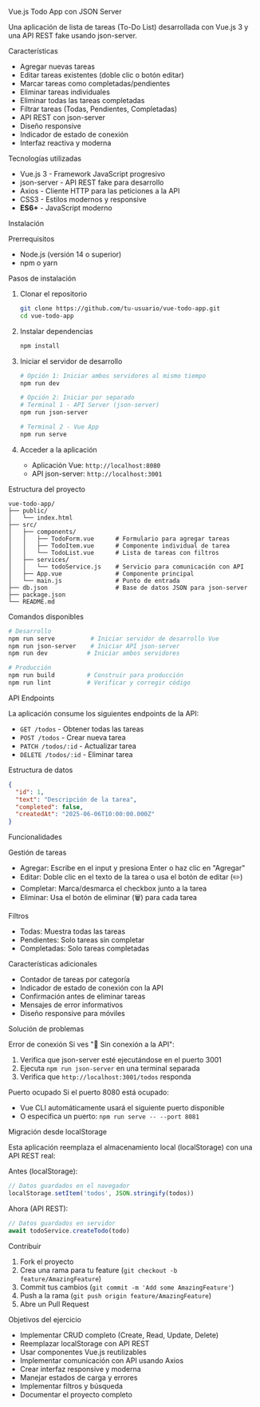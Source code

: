  Vue.js Todo App con JSON Server

Una aplicación de lista de tareas (To-Do List) desarrollada con Vue.js 3 y una API REST fake usando json-server.

Características

-  Agregar nuevas tareas
-  Editar tareas existentes (doble clic o botón editar)
-  Marcar tareas como completadas/pendientes
-  Eliminar tareas individuales
-  Eliminar todas las tareas completadas
-  Filtrar tareas (Todas, Pendientes, Completadas)
-  API REST con json-server
-  Diseño responsive
-  Indicador de estado de conexión
-  Interfaz reactiva y moderna

 Tecnologías utilizadas

- Vue.js 3 - Framework JavaScript progresivo
- json-server - API REST fake para desarrollo
- Axios - Cliente HTTP para las peticiones a la API
- CSS3 - Estilos modernos y responsive
- **ES6+** - JavaScript moderno

Instalación

Prerrequisitos

- Node.js (versión 14 o superior)
- npm o yarn

 Pasos de instalación

1. Clonar el repositorio
   ```bash
   git clone https://github.com/tu-usuario/vue-todo-app.git
   cd vue-todo-app
   ```

2. Instalar dependencias
   ```bash
   npm install
   ```

3. Iniciar el servidor de desarrollo
   ```bash
   # Opción 1: Iniciar ambos servidores al mismo tiempo
   npm run dev
   
   # Opción 2: Iniciar por separado
   # Terminal 1 - API Server (json-server)
   npm run json-server
   
   # Terminal 2 - Vue App
   npm run serve
   ```

4. Acceder a la aplicación
   - Aplicación Vue: `http://localhost:8080`
   - API json-server: `http://localhost:3001`

 Estructura del proyecto

```
vue-todo-app/
├── public/
│   └── index.html
├── src/
│   ├── components/
│   │   ├── TodoForm.vue      # Formulario para agregar tareas
│   │   ├── TodoItem.vue      # Componente individual de tarea
│   │   └── TodoList.vue      # Lista de tareas con filtros
│   ├── services/
│   │   └── todoService.js    # Servicio para comunicación con API
│   ├── App.vue               # Componente principal
│   └── main.js               # Punto de entrada
├── db.json                   # Base de datos JSON para json-server
├── package.json
└── README.md
```

 Comandos disponibles

```bash
# Desarrollo
npm run serve          # Iniciar servidor de desarrollo Vue
npm run json-server    # Iniciar API json-server
npm run dev           # Iniciar ambos servidores

# Producción
npm run build         # Construir para producción
npm run lint          # Verificar y corregir código
```

 API Endpoints

La aplicación consume los siguientes endpoints de la API:

- `GET /todos` - Obtener todas las tareas
- `POST /todos` - Crear nueva tarea
- `PATCH /todos/:id` - Actualizar tarea
- `DELETE /todos/:id` - Eliminar tarea

Estructura de datos

```json
{
  "id": 1,
  "text": "Descripción de la tarea",
  "completed": false,
  "createdAt": "2025-06-06T10:00:00.000Z"
}
```

Funcionalidades

Gestión de tareas
- Agregar: Escribe en el input y presiona Enter o haz clic en "Agregar"
- Editar: Doble clic en el texto de la tarea o usa el botón de editar (✏️)
- Completar: Marca/desmarca el checkbox junto a la tarea
- Eliminar: Usa el botón de eliminar (🗑️) para cada tarea

 Filtros
- Todas: Muestra todas las tareas
- Pendientes: Solo tareas sin completar
- Completadas: Solo tareas completadas

 Características adicionales
- Contador de tareas por categoría
- Indicador de estado de conexión con la API
- Confirmación antes de eliminar tareas
- Mensajes de error informativos
- Diseño responsive para móviles

 Solución de problemas

Error de conexión
Si ves "🔴 Sin conexión a la API":
1. Verifica que json-server esté ejecutándose en el puerto 3001
2. Ejecuta `npm run json-server` en una terminal separada
3. Verifica que `http://localhost:3001/todos` responda

 Puerto ocupado
Si el puerto 8080 está ocupado:
- Vue CLI automáticamente usará el siguiente puerto disponible
- O especifica un puerto: `npm run serve -- --port 8081`

 Migración desde localStorage

Esta aplicación reemplaza el almacenamiento local (localStorage) con una API REST real:

Antes (localStorage):
```javascript
// Datos guardados en el navegador
localStorage.setItem('todos', JSON.stringify(todos))
```

Ahora (API REST):
```javascript
// Datos guardados en servidor
await todoService.createTodo(todo)
```

 Contribuir

1. Fork el proyecto
2. Crea una rama para tu feature (`git checkout -b feature/AmazingFeature`)
3. Commit tus cambios (`git commit -m 'Add some AmazingFeature'`)
4. Push a la rama (`git push origin feature/AmazingFeature`)
5. Abre un Pull Request


Objetivos del ejercicio

- Implementar CRUD completo (Create, Read, Update, Delete)
-  Reemplazar localStorage con API REST
-  Usar componentes Vue.js reutilizables
-  Implementar comunicación con API usando Axios
-  Crear interfaz responsive y moderna
-  Manejar estados de carga y errores
-  Implementar filtros y búsqueda
-  Documentar el proyecto completo
